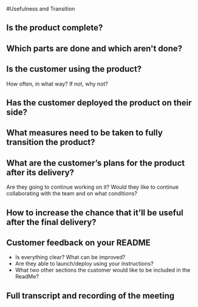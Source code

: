 #Usefulness and Transition

## Is the product complete?

## Which parts are done and which aren't done?

## Is the customer using the product?
How often, in what way? If not, why not?

## Has the customer deployed the product on their side?

## What measures need to be taken to fully transition the product?

## What are the customer’s plans for the product after its delivery?
Are they going to continue working on it? Would they like to continue  
collaborating with the team and on what conditions?

## How to increase the chance that it’ll be useful after the final delivery?

## Customer feedback on your README
- Is everything clear? What can be improved?  
- Are they able to launch/deploy using your instructions?  
- What two other sections the customer would like to be included in the ReadMe?

## Full transcript and recording of the meeting

